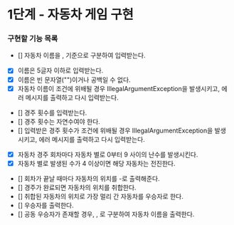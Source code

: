 # 1단계 - 자동차 게임 구현

### 구현할 기능 목록

- [] 자동차 이름을 , 기준으로 구분하여 입력받는다.
- [x] 이름은 5글자 이하로 입력받는다.
- [x] 이름은 빈 문자열("")이거나 공백일 수 없다.
- [x] 자동차 이름이 조건에 위배될 경우 IllegalArgumentException을 발생시키고, 에러 메시지를 출력하고 다시 입력받는다. 
- [] 경주 횟수를 입력받는다.
- [] 경주 횟수는 자연수여야 한다.
- [] 입력받은 경주 횟수가 조건에 위배될 경우 IllegalArgumentException을 발생시키고, 에러 메시지를 출력하고 다시 입력받는다.
- [x] 자동차 경주 회차마다 자동차 별로 0부터 9 사이의 난수를 발생시킨다.
- [x] 자동차 별로 발생된 수가 4 이상이면 해당 자동차는 전진한다.
- [] 회차가 끝날 때마다 자동차의 위치를 -로 출력해준다.
- [] 경주가 완료되면 자동차의 위치를 취합한다.
- [] 취합된 자동차의 위치로 가장 멀리 간 자동차를 우승자로 한다.
- [] 우승자를 출력한다.
- [] 공동 우승자가 존재할 경우, , 로 구분하여 자동차 이름을 출력한다.
